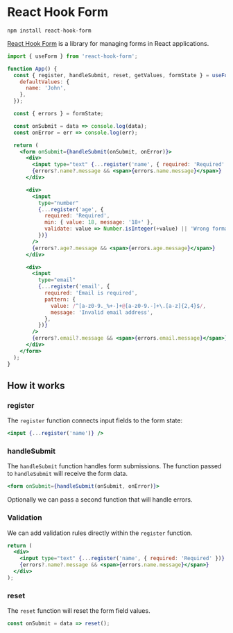 # React Hook Form

```
npm install react-hook-form
```

[React Hook Form](https://www.react-hook-form.com/) is a library for managing forms in React applications.

```jsx
import { useForm } from 'react-hook-form';

function App() {
  const { register, handleSubmit, reset, getValues, formState } = useForm({
    defaultValues: {
      name: 'John',
    },
  });

  const { errors } = formState;

  const onSubmit = data => console.log(data);
  const onError = err => console.log(err);

  return (
    <form onSubmit={handleSubmit(onSubmit, onError)}>
      <div>
        <input type="text" {...register('name', { required: 'Required' })} />
        {errors?.name?.message && <span>{errors.name.message}</span>}
      </div>

      <div>
        <input
          type="number"
          {...register('age', {
            required: 'Required',
            min: { value: 18, message: '18+' },
            validate: value => Number.isInteger(+value) || 'Wrong format',
          })}
        />
        {errors?.age?.message && <span>{errors.age.message}</span>}
      </div>

      <div>
        <input
          type="email"
          {...register('email', {
            required: 'Email is required',
            pattern: {
              value: /^[a-z0-9._%+-]+@[a-z0-9.-]+\.[a-z]{2,4}$/,
              message: 'Invalid email address',
            },
          })}
        />
        {errors?.email?.message && <span>{errors.email.message}</span>}
      </div>
    </form>
  );
}
```

## How it works

### register

The `register` function connects input fields to the form state:

```jsx
<input {...register('name')} />
```

### handleSubmit

The `handleSubmit` function handles form submissions. The function passed to `handleSubmit` will receive the form data.

```jsx
<form onSubmit={handleSubmit(onSubmit, onError)}>
```

Optionally we can pass a second function that will handle errors.

### Validation

We can add validation rules directly within the `register` function.

```jsx
return (
  <div>
    <input type="text" {...register('name', { required: 'Required' })} />;
    {errors?.name?.message && <span>{errors.name.message}</span>}
  </div>
);
```

### reset

The `reset` function will reset the form field values.

```jsx
const onSubmit = data => reset();
```
